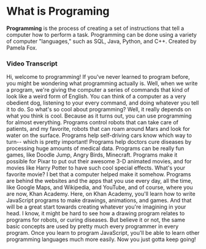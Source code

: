 # What is Programing

**Programming** is the process of creating a set of instructions that tell a computer how to perform a task. Programming can be done using a variety of computer "languages," such as SQL, Java, Python, and C++.  Created by Pamela Fox.



### Video Transcript

Hi, welcome to programming! If you've never learned to program before, you might be wondering what programming actually is. Well, when we write a program, we're giving the computer a series of commands that kind of look like a weird form of English. You can think of a computer as a very obedient dog, listening to your every command, and doing whatever you tell it to do. So what's so cool about programming? Well, it really depends on what you think is cool. Because as it turns out, you can use programming for almost everything. Programs control robots that can take care of patients, and my favorite, robots that can roam around Mars and look for water on the surface. Programs help self-driving cars know which way to turn-- which is pretty important! Programs help doctors cure diseases by processing huge amounts of medical data. Programs can be really fun games, like Doodle Jump, Angry Birds, Minecraft. Programs make it possible for Pixar to put out their awesome 3-D animated movies, and for movies like Harry Potter to have such cool special effects. What's your favorite movie? I bet that a computer helped make it somehow. Programs are behind the websites and the apps that you use every day, all the time, like Google Maps, and Wikipedia, and YouTube, and of course, where you are now, Khan Academy. Here, on Khan Academy, you'll learn how to write JavaScript programs to make drawings, animations, and games. And that will be a great start towards creating whatever you're imagining in your head. I know, it might be hard to see how a drawing program relates to programs for robots, or curing diseases. But believe it or not, the same basic concepts are used by pretty much every programmer in every program. Once you learn to program JavaScript, you'll be able to learn other programming languages much more easily. Now you just gotta keep going!